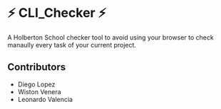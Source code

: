 # ⚡ CLI_Checker ⚡
A Holberton School checker tool to avoid using your browser to check manaully every task of your current project.

## Contributors
- Diego Lopez
- Wiston Venera 
- Leonardo Valencia
